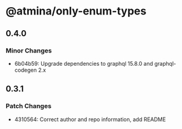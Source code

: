 # @atmina/only-enum-types

## 0.4.0

### Minor Changes

- 6b04b59: Upgrade dependencies to graphql 15.8.0 and graphql-codegen 2.x

## 0.3.1

### Patch Changes

- 4310564: Correct author and repo information, add README
